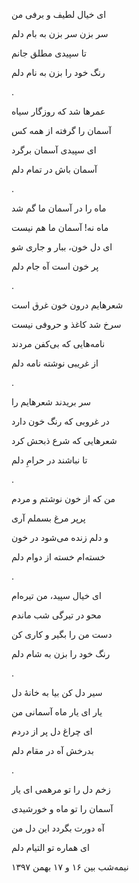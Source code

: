 <!-- 
.. title: بداهه
.. slug: bedaheh
.. date: 2019-02-10 09:52:39 UTC
.. tags: غزل
.. category: 
.. link: 
.. description: 
.. type: text
-->


ای خیال لطیف و برفی من

سر بزن سر بزن به بام دلم

تا سپیدی مطلق جانم

رنگ خود را بزن به نام دلم

.

عمرها شد که روزگار سیاه

آسمان را گرفته از همه کس

ای سپیدی آسمان برگرد

آسمان باش در تمام دلم

.

ماه را در آسمان ما گم شد

ماه نه!‌ آسمان ما هم نیست

ای دل خون، ببار و جاری شو

پر خون است آه جام دلم

.

شعرهایم درون خون غرق است

سرخ شد کاغذ و حروفی نیست

نامه‌هایی که بی‌کفن مردند

از غریبی نوشته نامه دلم

.

سر بریدند شعرهایم را

در غروبی که رنگ خون دارد

شعرهایی که شرع ذبحش کرد

تا نباشند در حرامِ دلم

.

من که از خون نوشتم و مردم

پرپر مرغ بسملم آری

و دلم زنده می‌شود در خون

خسته‌ام خسته از دوام دلم

.

ای خیال سپید، من تیره‌ام

محو در تیرگی شب ماندم

دست من را بگیر و کاری کن

رنگ خود را بزن به شام دلم

.

سیر دل کن بیا به خانهٔ دل

یار ای یار ماه آسمانی من

ای چراغ دل پر از دردم

بدرخش آه در مقام دلم

.

زخم دل را تو مرهمی ای یار

آسمان را تو ماه و خورشیدی

آه دورت بگردد این دل من

ای هماره تو التیام دلم


نیمه‌شب بین ۱۶ و ۱۷ بهمن ۱۳۹۷